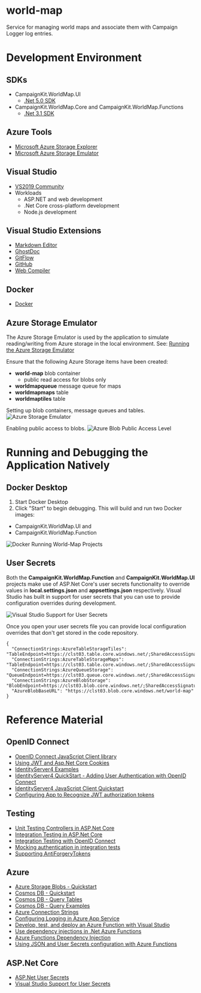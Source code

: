 # world-map

Service for managing world maps and associate them with Campaign Logger log entries.

# Development Environment

## SDKs

- CampaignKit.WorldMap.UI
  - [.Net 5.0 SDK](https://dotnet.microsoft.com/download/visual-studio-sdks?utm_source=getdotnetsdk&utm_medium=referral)
- CampaignKit.WorldMap.Core and CampaignKit.WorldMap.Functions
  - [.Net 3.1 SDK](https://dotnet.microsoft.com/download/visual-studio-sdks?utm_source=getdotnetsdk&utm_medium=referral)

## Azure Tools
- [Microsoft Azure Storage Explorer](https://azure.microsoft.com/en-us/features/storage-explorer/)
- [Microsoft Azure Storage Emulator](https://docs.microsoft.com/en-us/azure/storage/common/storage-use-emulator)

## Visual Studio
- [VS2019 Community](https://visualstudio.microsoft.com/downloads/)
- Workloads
  - ASP.NET and web development
  - .Net Core cross-platform development
  - Node.js development

## Visual Studio Extensions
- [Markdown Editor](https://marketplace.visualstudio.com/items?itemName=ChrisDahlberg.StyleCop)
- [GhostDoc](https://marketplace.visualstudio.com/items?itemName=sergeb.GhostDoc)
- [GitFlow](https://marketplace.visualstudio.com/items?itemName=vs-publisher-57624.GitFlowforVisualStudio2019)
- [GitHub](https://marketplace.visualstudio.com/items?itemName=GitHub.GitHubExtensionforVisualStudio)
- [Web Compiler](https://marketplace.visualstudio.com/items?itemName=MadsKristensen.WebCompiler)

## Docker
- [Docker](https://docs.docker.com/docker-for-windows/install/)
 
## Azure Storage Emulator
The Azure Storage Emulator is used by the application to simulate reading/writing from Azure storage in the local environment.  See: [Running the Azure Storage Emulator](https://medium.com/oneforall-undergrad-software-engineering/setting-up-the-azure-storage-emulator-environment-on-windows-5f20d07d3a04)

Ensure that the following Azure Storage items have been created:
- **world-map** blob container
  - public read access for blobs only
- **worldmapqueue** message queue for maps
- **worldmapmaps** table
- **worldmaptiles** table
 
Setting up blob containers, message queues and tables.
![Azure Storage Emulator](./AzureStorageEmulator.png)

Enabling public access to blobs.
![Azure Blob Public Access Level](AzureBlobPublicAccessLevel.png)

# Running and Debugging the Application Natively

## Docker Desktop
1. Start Docker Desktop
2. Click "Start" to begin debugging.  This will build and run two Docker images:
  - CampaignKit.WorldMap.UI and
  - CampaignKit.WorldMap.Function

![Docker Running World-Map Projects](./DockerRunningWorldMapProjects.png)

## User Secrets
Both the **CampaignKit.WorldMap.Function** and **CampaignKit.WorldMap.UI** projects make use of ASP.Net Core's user secrets functionality to override values in **local.settings.json** and **appsettings.json** respectively.  Visual Studio has built in support for user secrets that you can use to provide configuration overrides during development.

![Visual Studio Support for User Secrets](./UserSecrets.png)

Once you open your user secrets file you can provide local configuration overrides that don't get stored in the code repository.

```
{
  "ConnectionStrings:AzureTableStorageTiles": "TableEndpoint=https://clst03.table.core.windows.net/;SharedAccessSignature=...",
  "ConnectionStrings:AzureTableStorageMaps": "TableEndpoint=https://clst03.table.core.windows.net/;SharedAccessSignature=...",
  "ConnectionStrings:AzureQueueStorage": "QueueEndpoint=https://clst03.queue.core.windows.net/;SharedAccessSignature=...",
  "ConnectionStrings:AzureBlobStorage": "BlobEndpoint=https://clst03.blob.core.windows.net/;SharedAccessSignature=...",
  "AzureBlobBaseURL": "https://clst03.blob.core.windows.net/world-map"
}
```


# Reference Material

## OpenID Connect

- [OpenID Connect JavaScript Client library](https://github.com/IdentityModel/oidc-client-js)
- [Using JWT and Asp.Net Core Cookies](https://amanagrawal.blog/2017/09/18/jwt-token-authentication-with-cookies-in-asp-net-core/)
- [IdentityServer4 Examples](https://github.com/IdentityServer/IdentityServer4.Samples)
- [IdentityServer4 QuickStart - Adding User Authentication with OpenID Connect](http://docs.identityserver.io/en/latest/quickstarts/3_interactive_login.html)
- [IdentityServer4 JavaScript Client Quickstart](http://docs.identityserver.io/en/latest/quickstarts/6_javascript_client.html)
- [Configuring App to Recognize JWT authorization tokens](https://developer.okta.com/blog/2018/03/23/token-authentication-aspnetcore-complete-guide)

## Testing
- [Unit Testing Controllers in ASP.Net Core](https://docs.microsoft.com/en-us/aspnet/core/mvc/controllers/testing?view=aspnetcore-5.0)
- [Integration Testing in ASP.Net Core](https://docs.microsoft.com/en-us/aspnet/core/test/integration-tests?view=aspnetcore-5.0)
- [Integration Testing with OpenID Connect](https://github.com/stottle-uk/IntegrationTestingWithIdentityServer)
- [Mocking authentication in integration tests](https://github.com/jackowild/aspnetcore-bypassing-authentication/tree/master/MockingAuthApi)
- [Supporting AntiForgeryTokens](https://www.matheus.ro/2018/09/03/integration-tests-in-asp-net-core-controllers/)

## Azure

- [Azure Storage Blobs - Quickstart](https://docs.microsoft.com/en-us/azure/storage/blobs/storage-quickstart-blobs-dotnet)
- [Cosmos DB - Quickstart](https://docs.microsoft.com/en-us/azure/cosmos-db/create-table-dotnet)
- [Cosmos DB - Query Tables](https://docs.microsoft.com/en-us/azure/cosmos-db/tutorial-query-table)
- [Cosmos DB - Query Examples](https://docs.microsoft.com/en-us/azure/cosmos-db/sql-api-dotnet-v3sdk-samples#query-examples)
- [Azure Connection Strings](https://docs.microsoft.com/en-us/azure/storage/common/storage-configure-connection-string)
- [Configuring Logging in Azure App Service](https://ardalis.com/configuring-logging-in-azure-app-services/)
- [Develop, test, and deploy an Azure Function with Visual Studio](https://docs.microsoft.com/en-us/learn/modules/develop-test-deploy-azure-functions-with-visual-studio/)
- [Use dependency injections in .Net Azure Functions](https://docs.microsoft.com/en-us/azure/azure-functions/functions-dotnet-dependency-injection)
- [Azure Functions Dependency Injection](https://blog.rasmustc.com/azure-functions-dependency-injection/)
- [Using JSON and User Secrets configuration with Azure Functions](https://dev.to/cesarcodes/using-json-and-user-secrets-configuration-with-azure-functions-3f7g)

## ASP.Net Core
- [ASP.Net User Secrets](https://docs.microsoft.com/en-us/aspnet/core/security/app-secrets?view=aspnetcore-5.0&tabs=windows)
- [Visual Studio Support for User Secrets](https://www.mssqltips.com/sqlservertip/6348/securely-manage-database-credentials-using-visual-studio-manage-user-secrets/)
